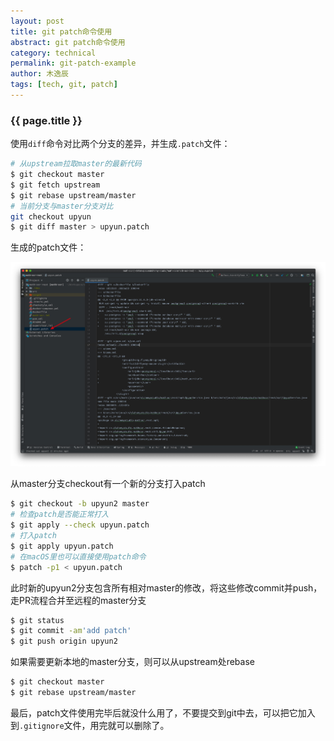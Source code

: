 ```yaml
---
layout: post
title: git patch命令使用
abstract: git patch命令使用
category: technical
permalink: git-patch-example
author: 木逸辰
tags: [tech, git, patch]
---
```


### {{ page.title }}


使用`diff`命令对比两个分支的差异，并生成`.patch`文件：

```bash
# 从upstream拉取master的最新代码
$ git checkout master
$ git fetch upstream
$ git rebase upstream/master
# 当前分支与master分支对比
git checkout upyun
$ git diff master > upyun.patch
```

生成的patch文件：

![git patch](/assets/images/2019-09-15-git-patch-example.png)

从master分支checkout有一个新的分支打入patch

```bash
$ git checkout -b upyun2 master
# 检查patch是否能正常打入
$ git apply --check upyun.patch
# 打入patch
$ git apply upyun.patch
# 在macOS里也可以直接使用patch命令
$ patch -p1 < upyun.patch
```

此时新的upyun2分支包含所有相对master的修改，将这些修改commit并push，走PR流程合并至远程的master分支

```bash
$ git status
$ git commit -am'add patch'
$ git push origin upyun2
```

如果需要更新本地的master分支，则可以从upstream处rebase

```bash
$ git checkout master
$ git rebase upstream/master
```

最后，patch文件使用完毕后就没什么用了，不要提交到git中去，可以把它加入到`.gitignore`文件，用完就可以删除了。
